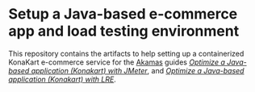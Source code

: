 # Setup a Java-based e-commerce app and load testing environment

This repository contains the artifacts to help setting up a containerized KonaKart e-commerce service for the [Akamas][Site] guides *[Optimize a Java-based application (Konakart) with JMeter][AIAB-02]*, and *[Optimize a Java-based application (Konakart) with LRE][AIAB-03]*.

[Site]: https://www.akamas.io/
[AIAB-02]: https://docs.akamas.io/quick-guides/quick-guides-aiab/aiab-02-optimize-a-java-based-application-konakart-with-jmeter
[AIAB-03]: https://docs.akamas.io/quick-guides/quick-guides-aiab/aiab-03-optimize-a-java-based-application-konakart-with-lre
